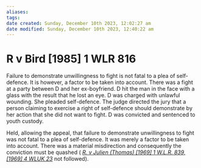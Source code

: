 ```yaml
---
aliases: 
tags: 
date created: Sunday, December 10th 2023, 12:02:27 am
date modified: Sunday, December 10th 2023, 12:40:22 am
---
```


# R v Bird [1985] 1 WLR 816

Failure to demonstrate unwillingness to fight is not fatal to a plea of self-defence. It is however, a factor to be taken into account. There was a fight at a party between D and her ex-boyfriend. D hit the man in the face with a glass with the result that he lost an eye. D was charged with unlawful wounding. She pleaded self-defence. The judge directed the jury that a person claiming to exercise a right of self-defence should demonstrate by her action that she did not want to fight. D was convicted and sentenced to youth custody.

Held, allowing the appeal, that failure to demonstrate unwillingness to fight was not fatal to a plea of self-defence. It was merely a factor to be taken into account. There was a material misdirection and consequently the conviction must be quashed ( _[R. v Julien (Thomas) [1969] 1 W.L.R. 839, [1969] 4 WLUK 23](https://uk.westlaw.com/Document/I50A66D80E42811DA8FC2A0F0355337E9/View/FullText.html?originationContext=document&transitionType=DocumentItem&ppcid=8a90e3c0176c46beac8ee5ab927fd0a0&contextData=(sc.Default))_ not followed).
